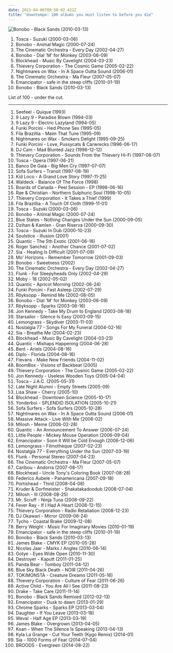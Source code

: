 ```yaml
---
date: 2021-04-06T09:50:02.431Z
title: "downtempo: 100 albums you must listen to before you die"
---
```

![Bonobo - Black Sands (2010-03-13)](http://coverartarchive.org/release/5cfd09c6-d8df-4a03-9811-907b2ffadbda/6194655124-500.jpg "Bonobo - Black Sands (2010-03-13)")
<ol class="albums">
<li data-cover="http://coverartarchive.org/release/505f0ee9-6113-46aa-b44e-fbae0bcff839/13276098607-500.jpg" data-tags="downtempo" role="button">Tosca - Suzuki (2000-03-06)</li>
<li data-cover="http://coverartarchive.org/release/040fccf3-f78e-40ff-8584-dcb022f539e7/3516392955-500.jpg" data-tags="downtempo, trip-hop" role="button">Bonobo - Animal Magic (2000-07-24)</li>
<li data-cover="http://coverartarchive.org/release/bb4d834e-c21a-4288-bbee-d9b86c6c3f8b/3772697596-500.jpg" data-tags="downtempo, jazz" role="button">The Cinematic Orchestra - Every Day (2002-04-27)</li>
<li data-cover="http://coverartarchive.org/release/1cabe5e4-bdef-44b6-9977-934ed3c778a2/21974193733-500.jpg" data-tags="downtempo" role="button">Bonobo - Dial 'M' for Monkey (2003-06-09)</li>
<li data-cover="https://via.placeholder.com/450" data-tags="downtempo, trip-hop, ninja tune" role="button">Blockhead - Music By Cavelight (2004-03-23)</li>
<li data-cover="http://coverartarchive.org/release/91af6753-4ef5-46b3-9fed-f51f1af23302/3974894022-500.jpg" data-tags="downtempo" role="button">Thievery Corporation - The Cosmic Game (2005-02-22)</li>
<li data-cover="http://coverartarchive.org/release/ae6389a7-cd8c-3e62-8db1-1b9a9e6e27b9/4394479901-500.jpg" data-tags="downtempo, chillout" role="button">Nightmares on Wax - In A Space Outta Sound (2006-01)</li>
<li data-cover="https://via.placeholder.com/450" data-tags="downtempo, chillout" role="button">The Cinematic Orchestra - Ma Fleur (2007-05-07)</li>
<li data-cover="http://coverartarchive.org/release/47f2833f-f125-4a8c-8a10-a3fddf16c2b8/1772748552-500.jpg" data-tags="downtempo" role="button">Emancipator - safe in the steep cliffs (2010-01-19)</li>
<li data-cover="http://coverartarchive.org/release/5cfd09c6-d8df-4a03-9811-907b2ffadbda/6194655124-500.jpg" data-tags="downtempo, trip-hop, electronic" role="button">Bonobo - Black Sands (2010-03-13)</li>
</ol>
List of 100 - under the cut.
<!-- more -->

_________________

<ol class="albums">
<li data-cover="https://img.discogs.com/Mk3Ff6v2TwuIv_NWEJNcvksKaE8=/fit-in/600x529/filters:strip_icc():format(jpeg):mode_rgb():quality(90)/discogs-images/R-15619-1194241559.jpeg.jpg" data-tags="downtempo, ambient" role="button">
Seefeel - Quique (1993)
</li>
<li data-cover="http://coverartarchive.org/release/0321d916-5799-4eaf-aabc-70fac210465e/4506378697-500.jpg" data-tags="downtempo" role="button">
9 Lazy 9 - Paradise Blown (1994-03)
</li>
<li data-cover="https://via.placeholder.com/450" data-tags="downtempo, ninja tune, acid jazz" role="button">
9 Lazy 9 - Electric Lazyland (1994-05)
</li>
<li data-cover="http://coverartarchive.org/release/b381f3fc-dcce-3023-98e5-a7f404141ff0/22646091816-500.jpg" data-tags="downtempo, electronic, ninja tune" role="button">
Funki Porcini - Hed Phone Sex (1995-05)
</li>
<li data-cover="http://coverartarchive.org/release/da2432b3-0a57-494a-9233-f8c1356681f6/4225026389-500.jpg" data-tags="downtempo, electronica" role="button">
Fila Brazillia - Maim That Tune (1995-09)
</li>
<li data-cover="https://via.placeholder.com/450" data-tags="downtempo, chillout" role="button">
Nightmares on Wax - Smokers Delight (1995-09-25)
</li>
<li data-cover="http://coverartarchive.org/release/adf858c9-0a5b-46fd-9cb7-c38e7dd830cd/10315033497-500.jpg" data-tags="downtempo, ninja tune" role="button">
Funki Porcini - Love, Pussycats & Carwrecks (1996-06-17)
</li>
<li data-cover="http://coverartarchive.org/release/2bc19a06-a512-41b7-9abb-c9ef88720839/18047698725-500.jpg" data-tags="downtempo, trip-hop" role="button">
DJ Cam - Mad Blunted Jazz (1996-12-12)
</li>
<li data-cover="https://via.placeholder.com/450" data-tags="downtempo" role="button">
Thievery Corporation - Sounds From the Thievery Hi-Fi (1997-06-07)
</li>
<li data-cover="http://coverartarchive.org/release/2d72147b-10f6-4c24-b2bf-77e5214d3e2f/4530504774-500.jpg" data-tags="downtempo" role="button">
Tosca - Opera (1997-06-21)
</li>
<li data-cover="https://img.discogs.com/o1LNG49lcpSxd5049cy1fni11Sg=/fit-in/600x465/filters:strip_icc():format(jpeg):mode_rgb():quality(90)/discogs-images/R-128205-1270520574.jpeg.jpg" data-tags="ambient, downtempo, electronic" role="button">
Banco De Gaia - Big Men Cry (1997-07-07)
</li>
<li data-cover="https://img.discogs.com/xCelOOPoYvq15YVmJwL5afegUM8=/fit-in/600x600/filters:strip_icc():format(jpeg):mode_rgb():quality(90)/discogs-images/R-49261-1225247301.jpeg.jpg" data-tags="downtempo" role="button">
Sofa Surfers - Transit (1997-08-19)
</li>
<li data-cover="http://coverartarchive.org/release/c81ded29-9054-4c15-9e6c-72a12cc41ea1/17720852193-500.jpg" data-tags="downtempo, chillout, trip-hop" role="button">
Kid Loco - A Grand Love Story (1997-11-25)
</li>
<li data-cover="http://coverartarchive.org/release/370408cf-3636-492c-9392-9e410ca6f57c/8464637941-500.jpg" data-tags="downtempo, trip-hop, chillout" role="button">
Waldeck - Balance Of The Force (1998)
</li>
<li data-cover="https://via.placeholder.com/450" data-tags="electronica, idm, boards of canada, electronic, downtempo" role="button">
Boards of Canada - Peel Session - EP (1998-06-16)
</li>
<li data-cover="https://via.placeholder.com/450" data-tags="downtempo, electronic" role="button">
Rae & Christian - Northern Sulphuric Soul (1998-10-05)
</li>
<li data-cover="https://via.placeholder.com/450" data-tags="downtempo" role="button">
Thievery Corporation - It Takes a Thief (1999)
</li>
<li data-cover="http://coverartarchive.org/release/97615d11-cda2-454a-abe3-5f56550fcce9/4579350238-500.jpg" data-tags="downtempo, electronic, chillout" role="button">
Fila Brazillia - A Touch Of Cloth (1999-11-01)
</li>
<li data-cover="http://coverartarchive.org/release/505f0ee9-6113-46aa-b44e-fbae0bcff839/13276098607-500.jpg" data-tags="downtempo" role="button">
Tosca - Suzuki (2000-03-06)
</li>
<li data-cover="http://coverartarchive.org/release/040fccf3-f78e-40ff-8584-dcb022f539e7/3516392955-500.jpg" data-tags="downtempo, trip-hop" role="button">
Bonobo - Animal Magic (2000-07-24)
</li>
<li data-cover="http://coverartarchive.org/release/6df2edfe-cad6-4f74-b660-e782c60f5da5/15328102911-500.jpg" data-tags="electronica, downtempo, chillout" role="button">
Blue States - Nothing Changes Under the Sun (2000-09-05)
</li>
<li data-cover="http://coverartarchive.org/release/02b53001-faea-4784-93be-3d3795376d94/4512744721-500.jpg" data-tags="downtempo, lounge" role="button">
Dzihan & Kamien - Gran Riserva (2000-09-30)
</li>
<li data-cover="https://img.discogs.com/wQjCIqMUGzmHbQoCz7kBPB3LMY8=/fit-in/600x537/filters:strip_icc():format(jpeg):mode_rgb():quality(90)/discogs-images/R-446712-1499001156-7776.jpeg.jpg" data-tags="electronic, downtempo, dub" role="button">
Tosca - Suzuki In Dub (2000-10-23)
</li>
<li data-cover="http://coverartarchive.org/release/9060963a-d3a1-4be3-ae53-b3fc04f24cd9/8191954874-500.jpg" data-tags="downtempo, house" role="button">
Soulstice - Illusion (2001)
</li>
<li data-cover="http://coverartarchive.org/release/5cbf9bb5-6b4d-4b4e-843e-0db79f8f3a58/4396377486-500.jpg" data-tags="downtempo" role="button">
Quantic - The 5th Exotic (2001-06-18)
</li>
<li data-cover="https://img.discogs.com/ZVG80Nz1BDDt2xzLO6r7PY0sOsw=/fit-in/600x599/filters:strip_icc():format(jpeg):mode_rgb():quality(90)/discogs-images/R-47586-1518903226-8627.jpeg.jpg" data-tags="chillout, downtempo, house, dreamy" role="button">
Roger Sanchez - Another Chance (2001-07-02)
</li>
<li data-cover="http://coverartarchive.org/release/543cf502-ecc5-4981-9a99-97127afbaceb/4507263314-500.jpg" data-tags="downtempo" role="button">
Sia - Healing Is Difficult (2001-07-09)
</li>
<li data-cover="https://via.placeholder.com/450" data-tags="downtempo, acid jazz, lounge" role="button">
Mo' Horizons - Remember Tomorrow (2001-09-03)
</li>
<li data-cover="http://coverartarchive.org/release/680f53cf-e410-49a3-b1d0-a87c4c652b4c/974840185-500.jpg" data-tags="downtempo" role="button">
Bonobo - Sweetness (2002)
</li>
<li data-cover="http://coverartarchive.org/release/bb4d834e-c21a-4288-bbee-d9b86c6c3f8b/3772697596-500.jpg" data-tags="downtempo, jazz" role="button">
The Cinematic Orchestra - Every Day (2002-04-27)
</li>
<li data-cover="http://coverartarchive.org/release/5bc4c6d4-63c4-405c-ae08-df41577dd0e3/7851578939-500.jpg" data-tags="downtempo" role="button">
Flunk - For Sleepyheads Only (2002-04-29)
</li>
<li data-cover="http://coverartarchive.org/release/de88c422-1cf3-49cc-9095-3cda552b8727/4262680116-500.jpg" data-tags="electronic" role="button">
Moby - 18 (2002-05-02)
</li>
<li data-cover="http://coverartarchive.org/release/a7ef5220-f8a2-4ab7-afeb-0e7111432010/26980184765-500.jpg" data-tags="downtempo" role="button">
Quantic - Apricot Morning (2002-06-24)
</li>
<li data-cover="https://img.discogs.com/-eztj5rULDJYO9PrCwUW7fv1ooM=/fit-in/500x500/filters:strip_icc():format(jpeg):mode_rgb():quality(90)/discogs-images/R-82803-1124377382.jpg.jpg" data-tags="trip-hop, downtempo" role="button">
Funki Porcini - Fast Asleep (2002-07-29)
</li>
<li data-cover="http://coverartarchive.org/release/dd42c289-9c0f-40c4-a168-36be8c5aeee8/15264621691-500.jpg" data-tags="downtempo, house, trip-hop, chilled electro" role="button">
Röyksopp - Remind Me (2002-08-05)
</li>
<li data-cover="http://coverartarchive.org/release/1cabe5e4-bdef-44b6-9977-934ed3c778a2/21974193733-500.jpg" data-tags="downtempo" role="button">
Bonobo - Dial 'M' for Monkey (2003-06-09)
</li>
<li data-cover="http://coverartarchive.org/release/d5ffb312-1218-4ad8-a095-01026512431d/1844895065-500.jpg" data-tags="electronic, electronica, ambient, downtempo, röyksopp" role="button">
Röyksopp - Sparks (2003-06-16)
</li>
<li data-cover="http://coverartarchive.org/release/8ef5dbde-9e74-4231-b6ce-bd1d6600b6f7/4282184966-500.jpg" data-tags="electronic, downtempo, tru thoughts" role="button">
Jon Kennedy - Take My Drum to England (2003-08-18)
</li>
<li data-cover="https://img.discogs.com/-mn5m6C8PS1GcbLRs7crnsvmqq0=/fit-in/600x600/filters:strip_icc():format(jpeg):mode_rgb():quality(90)/discogs-images/R-7098914-1433699223-2052.jpeg.jpg" data-tags="britpop, indie rock" role="button">
Starsailor - Silence Is Easy (2003-09-15)
</li>
<li data-cover="https://img.discogs.com/JXfQoxMOlOus_daMYHGrxovxHNA=/fit-in/597x600/filters:strip_icc():format(jpeg):mode_rgb():quality(90)/discogs-images/R-2068744-1262181738.jpeg.jpg" data-tags="downtempo, trip-hop" role="button">
Lemongrass - Skydiver (2003-11-03)
</li>
<li data-cover="https://img.discogs.com/5OPni4ggSWLtqw9r1oRULxDG5oI=/fit-in/600x538/filters:strip_icc():format(jpeg):mode_rgb():quality(90)/discogs-images/R-235311-1501347042-6476.jpeg.jpg" data-tags="downtempo, jazz, nu-jazz" role="button">
Nostalgia 77 - Songs For My Funeral (2004-02-16)
</li>
<li data-cover="https://img.discogs.com/dd_EIEkJfXytMqQGUb-lIaxP_8M=/fit-in/600x679/filters:strip_icc():format(jpeg):mode_rgb():quality(90)/discogs-images/R-13749924-1612792646-3882.jpeg.jpg" data-tags="electronic, downtempo" role="button">
Sia - Breathe Me (2004-02-23)
</li>
<li data-cover="https://via.placeholder.com/450" data-tags="downtempo, trip-hop, ninja tune" role="button">
Blockhead - Music By Cavelight (2004-03-23)
</li>
<li data-cover="http://coverartarchive.org/release/b8265b7b-6fec-4566-94c0-062fcfecccdd/4396353204-500.jpg" data-tags="chillout, downtempo" role="button">
Quantic - Mishaps Happening (2004-06-28)
</li>
<li data-cover="http://coverartarchive.org/release/c73b2129-5e0a-4952-9524-0a9ec5f13593/4093089682-500.jpg" data-tags="chillout, downtempo" role="button">
Bent - Ariels (2004-08-16)
</li>
<li data-cover="http://coverartarchive.org/release/1bcf401a-cc47-3dcb-b4e6-0d03db5016f4/11671958921-500.jpg" data-tags="downtempo" role="button">
Diplo - Florida (2004-08-16)
</li>
<li data-cover="http://coverartarchive.org/release/690414a7-7807-40d7-861f-2a2ea6c993c1/4225155790-500.jpg" data-tags="downtempo, acid jazz, jazzy stuff" role="button">
Flevans - Make New Friends (2004-11-02)
</li>
<li data-cover="http://coverartarchive.org/release/ad90171e-7c9a-478a-b07b-9a03edca11e7/13035514721-500.jpg" data-tags="downtempo" role="button">
BoomBox - Visions of Backbeat (2005)
</li>
<li data-cover="http://coverartarchive.org/release/91af6753-4ef5-46b3-9fed-f51f1af23302/3974894022-500.jpg" data-tags="downtempo" role="button">
Thievery Corporation - The Cosmic Game (2005-02-22)
</li>
<li data-cover="http://coverartarchive.org/release/569d10da-35a5-40fe-89fc-537434d46e96/25826469542-500.jpg" data-tags="downtempo" role="button">
Jon Kennedy - Useless Wooden Toys (2005-04-04)
</li>
<li data-cover="http://coverartarchive.org/release/afc01b76-16ba-48d6-b832-49849a0efff0/8119499313-500.jpg" data-tags="trip-hop, downtempo, chillout" role="button">
Tosca - J.A.C. (2005-05-31)
</li>
<li data-cover="https://img.discogs.com/h3Z0rvlV7L1RFbHNm1yJNxjS4Oo=/fit-in/600x607/filters:strip_icc():format(jpeg):mode_rgb():quality(90)/discogs-images/R-514874-1424076592-7367.jpeg.jpg" data-tags="electronic, downtempo, house, deep house" role="button">
Late Night Alumni - Empty Streets (2005-09)
</li>
<li data-cover="https://img.discogs.com/lzhqaCJcQ82Do7-Pt6hCGbq_PdY=/fit-in/600x540/filters:strip_icc():format(jpeg):mode_rgb():quality(90)/discogs-images/R-547340-1567460772-3455.jpeg.jpg" data-tags="downtempo, lounge" role="button">
Lisa Shaw - Cherry (2005-10)
</li>
<li data-cover="http://coverartarchive.org/release/3fd53cbb-6b0b-3945-bfae-e91f748b7167/4395371296-500.jpg" data-tags="trip-hop, downtempo, hip-hop" role="button">
Blockhead - Downtown Science (2005-10-17)
</li>
<li data-cover="http://coverartarchive.org/release/4f59c5f9-10f2-4a7e-bbad-1a9ba66cfd58/26309277066-500.jpg" data-tags="trip-hop, downtempo" role="button">
Yonderboi - SPLENDID ISOLATION (2005-10-21)
</li>
<li data-cover="http://coverartarchive.org/release/b11a6b70-f435-4e50-8223-66af89346f94/5104716787-500.jpg" data-tags="downtempo" role="button">
Sofa Surfers - Sofa Surfers (2005-10-28)
</li>
<li data-cover="http://coverartarchive.org/release/ae6389a7-cd8c-3e62-8db1-1b9a9e6e27b9/4394479901-500.jpg" data-tags="downtempo, chillout" role="button">
Nightmares on Wax - In A Space Outta Sound (2006-01)
</li>
<li data-cover="http://coverartarchive.org/release/3131bf6e-2f1b-45ae-965a-e8aa686cd82a/14833615862-500.jpg" data-tags="downtempo, easy listening, trip hop, folk-jazz, loved track, listen on repeat, live with me, muzica mea" role="button">
Massive Attack - Live With Me (2006-02)
</li>
<li data-cover="https://via.placeholder.com/450" data-tags="downtempo" role="button">
Milosh - Meme (2006-02-28)
</li>
<li data-cover="https://img.discogs.com/x9ouRZ65vZUx7C0s2t1zwpWnbsE=/fit-in/600x600/filters:strip_icc():format(jpeg):mode_rgb():quality(90)/discogs-images/R-5757174-1401822887-9912.jpeg.jpg" data-tags="downtempo, future jazz" role="button">
Quantic - An Announcement To Answer (2006-07-24)
</li>
<li data-cover="http://coverartarchive.org/release/db4d5128-f065-4938-8161-c50cf64b6f05/15079002702-500.jpg" data-tags="downtempo" role="button">
Little People - Mickey Mouse Operation (2006-09-04)
</li>
<li data-cover="http://coverartarchive.org/release/45eab23f-9c58-4cf0-93b8-7b744df34944/15448348648-500.jpg" data-tags="downtempo" role="button">
Emancipator - Soon it Will be Cold Enough (2006-12-06)
</li>
<li data-cover="http://coverartarchive.org/release/0256e435-b6e1-4c49-96e1-2fcf290f361b/21297009882-500.jpg" data-tags="downtempo" role="button">
Lemongrass - Filmothèque (2007-02-23)
</li>
<li data-cover="https://img.discogs.com/1u5cg-1Wd65aHJfWZfaMTZNNpDM=/fit-in/600x519/filters:strip_icc():format(jpeg):mode_rgb():quality(90)/discogs-images/R-950281-1456038327-8586.jpeg.jpg" data-tags="nu jazz, downtempo, nostalgia 77, jazz, nu-jazz" role="button">
Nostalgia 77 - Everything Under the Sun (2007-03-19)
</li>
<li data-cover="http://coverartarchive.org/release/bcc7d391-9e77-437a-b207-afa30629da3a/2501588189-500.jpg" data-tags="trip-hop, downtempo" role="button">
Flunk - Personal Stereo (2007-04-23)
</li>
<li data-cover="https://via.placeholder.com/450" data-tags="downtempo, chillout" role="button">
The Cinematic Orchestra - Ma Fleur (2007-05-07)
</li>
<li data-cover="http://coverartarchive.org/release/a81a4da3-daf0-483b-8c72-f70690b2b8ff/19096164883-500.jpg" data-tags="electronic, experimental" role="button">
Caribou - Andorra (2007-08-17)
</li>
<li data-cover="http://coverartarchive.org/release/fc31a264-968d-42da-a4e8-ddd214e1c829/8091407779-500.jpg" data-tags="downtempo" role="button">
Blockhead - Uncle Tony's Coloring Book (2007-08-28)
</li>
<li data-cover="http://coverartarchive.org/release/33dfe630-be9d-4251-9955-bd6163dd58df/16062479844-500.jpg" data-tags="downtempo, chillout, latin" role="button">
Federico Aubele - Panamericana (2007-09-18)
</li>
<li data-cover="https://img.discogs.com/cjor1bKuea5JybWWyyJakFaqgVc=/fit-in/600x600/filters:strip_icc():format(jpeg):mode_rgb():quality(90)/discogs-images/R-1362662-1212954452.jpeg.jpg" data-tags="trip-hop" role="button">
Portishead - Third (2008-04-08)
</li>
<li data-cover="http://coverartarchive.org/release/93d6a7b6-0b57-44ed-80e9-c4b6bcffe594/7161923517-500.jpg" data-tags="downtempo" role="button">
Kruder & Dorfmeister - Shakatakadoodub (2008-07-04)
</li>
<li data-cover="https://img.discogs.com/hdPyZ5fBdaE5fhlV9Mg5jsiBk5E=/fit-in/500x500/filters:strip_icc():format(jpeg):mode_rgb():quality(90)/discogs-images/R-1476071-1222525593.jpeg.jpg" data-tags="downtempo" role="button">
Milosh - III (2008-08-25)
</li>
<li data-cover="http://coverartarchive.org/release/41283fb4-8a5d-4d83-a8b9-88b2b0420ed0/3527055147-500.jpg" data-tags="downtempo, ninja tune" role="button">
Mr. Scruff - Ninja Tuna (2008-09-22)
</li>
<li data-cover="https://img.discogs.com/J77WYBa7A9Txk0Y9xi4kIHfA29Q=/fit-in/500x500/filters:strip_icc():format(jpeg):mode_rgb():quality(90)/discogs-images/R-1771664-1361531886-8830.jpeg.jpg" data-tags="downtempo, psychedelic" role="button">
Fever Ray - If I Had A Heart (2008-12-15)
</li>
<li data-cover="https://img.discogs.com/2wHgErh9rpwN8kMCZ9BGO-IVRpg=/fit-in/262x289/filters:strip_icc():format(jpeg):mode_rgb():quality(90)/discogs-images/R-2385059-1280930932.jpeg.jpg" data-tags="downtempo" role="button">
Thievery Corporation - Radio Retaliation (2008-12-23)
</li>
<li data-cover="http://coverartarchive.org/release/19738aa4-d7d3-4c69-a764-bb400b2c3000/9641719362-500.jpg" data-tags="jazz, downtempo" role="button">
DJ Okawari - Mirror (2009-06-24)
</li>
<li data-cover="http://coverartarchive.org/release/6adc7dc6-9c9d-3a7f-a2f9-9d791b41d7c3/5235351186-500.jpg" data-tags="electronic, ambient, downtempo, deep house" role="button">
Tycho - Coastal Brake (2009-12-08)
</li>
<li data-cover="https://via.placeholder.com/450" data-tags="downtempo" role="button">
Berry Weight - Music For Imaginary Movies (2010-01-19)
</li>
<li data-cover="http://coverartarchive.org/release/47f2833f-f125-4a8c-8a10-a3fddf16c2b8/1772748552-500.jpg" data-tags="downtempo" role="button">
Emancipator - safe in the steep cliffs (2010-01-19)
</li>
<li data-cover="http://coverartarchive.org/release/5cfd09c6-d8df-4a03-9811-907b2ffadbda/6194655124-500.jpg" data-tags="downtempo, trip-hop, electronic" role="button">
Bonobo - Black Sands (2010-03-13)
</li>
<li data-cover="https://img.discogs.com/919YIsbdDronYcWg-QlgI_A0hcA=/fit-in/600x599/filters:strip_icc():format(jpeg):mode_rgb():quality(90)/discogs-images/R-2321464-1285252909.jpeg.jpg" data-tags="downtempo, dubstep, r&s" role="button">
James Blake - CMYK EP (2010-05-28)
</li>
<li data-cover="http://coverartarchive.org/release/d5e7dc3b-9e4a-4fbb-ab89-c0e3c496878c/8211439036-500.jpg" data-tags="electronica, downtempo, miazga, depressive house, 170 ooo" role="button">
Nicolas Jaar - Marks / Angles (2010-06-14)
</li>
<li data-cover="https://via.placeholder.com/450" data-tags="alternative rock, downtempo" role="button">
Gotye - Eyes Wide Open (2010-11-30)
</li>
<li data-cover="http://coverartarchive.org/release/e3ec2e6e-352a-4492-9731-abd7df18904b/17968014950-500.jpg" data-tags="sophisti-pop" role="button">
Destroyer - Kaputt (2011-01-25)
</li>
<li data-cover="http://coverartarchive.org/release/8d5b56e7-7412-4724-9407-039e64ecd014/13800964524-500.jpg" data-tags="indie, experimental, experimental rock, paw tracks" role="button">
Panda Bear - Tomboy (2011-04-12)
</li>
<li data-cover="http://coverartarchive.org/release/43ce1c37-af64-3074-a44f-1c16ee090043/3491473183-500.jpg" data-tags="downtempo, trip-hop" role="button">
Blue Sky Black Death - NOIR (2011-04-26)
</li>
<li data-cover="http://coverartarchive.org/release/4e7bc26e-83d8-44a9-93e6-7aa249188321/6480443383-500.jpg" data-tags="electronic, electronica, hip hop, instrumental, downtempo, instrumental hip-hop, testament, exodus, kkk, haohmaru" role="button">
TOKiMONSTA - Creature Dreams (2011-05-16)
</li>
<li data-cover="http://coverartarchive.org/release/87ccbd72-c932-4315-a12e-f794a2c9be36/8201694017-500.jpg" data-tags="downtempo, trip hop" role="button">
Thievery Corporation - Culture of Fear (2011-06-26)
</li>
<li data-cover="http://coverartarchive.org/release/560d4328-550c-40af-a2fc-f2a2b10328b4/2215573326-500.jpg" data-tags="ambient, dream pop" role="button">
Active Child - You Are All I See (2011-08-23)
</li>
<li data-cover="http://coverartarchive.org/release/0b4ab5f2-73f0-405f-9add-2330c3a248c1/2054695522-500.jpg" data-tags="drake, hip hop" role="button">
Drake - Take Care (2011-11-14)
</li>
<li data-cover="http://coverartarchive.org/release/9f88f175-e5a3-4ffc-b80d-9be127f2f33c/834843796-500.jpg" data-tags="downtempo" role="button">
Bonobo - Black Sands Remixed (2012-02-13)
</li>
<li data-cover="http://coverartarchive.org/release/27a457a5-64ac-4beb-9d8e-a331ebfe065f/3195652743-500.jpg" data-tags="downtempo" role="button">
Emancipator - Dusk to dawn (2013-01-29)
</li>
<li data-cover="http://coverartarchive.org/release/aa076b82-9732-4b7f-a404-086fb4177d44/4100519731-500.jpg" data-tags="ambient, experimental, downtempo, drone, synth-pop, leftfield" role="button">
Chrome Sparks - Sparks EP (2013-03-04)
</li>
<li data-cover="http://coverartarchive.org/release/60876924-57d9-4781-8dd7-d757fcd995ac/3612258873-500.jpg" data-tags="indie" role="button">
Daughter - If You Leave (2013-03-18)
</li>
<li data-cover="http://coverartarchive.org/release/7c869b2f-4164-4617-bd29-f83eac7d9f99/7685496769-500.jpg" data-tags="electronic, downtempo, trip hop, deep house, leftfield" role="button">
Weval - Half Age EP (2013-03-19)
</li>
<li data-cover="https://img.discogs.com/Fc3zWW02lcBDhoIb7F0GNqH6Cpk=/fit-in/600x599/filters:strip_icc():format(jpeg):mode_rgb():quality(90)/discogs-images/R-4468927-1462915153-5331.jpeg.jpg" data-tags="electronic, soul" role="button">
James Blake - Overgrown (2013-04-05)
</li>
<li data-cover="http://coverartarchive.org/release/79ccc2f2-0e12-45df-b2ee-adacae84a9ea/9243933513-500.jpg" data-tags="electronic, electronica, ambient, downtempo, psychedelic, expansive, transcendental, heady" role="button">
Koan - When The Silence Is Speaking (2013-04-13)
</li>
<li data-cover="http://coverartarchive.org/release/514f371d-3d5c-4850-bf5e-27841abd533b/6417152158-500.jpg" data-tags="downtempo, house, deep house, chillwave, tropical house, kygo, kyla la grange" role="button">
Kyla La Grange - Cut Your Teeth (Kygo Remix) (2014-01)
</li>
<li data-cover="http://coverartarchive.org/release/e6d7ebd8-9de1-4e94-b390-3975e603a66d/7724907354-500.jpg" data-tags="pop" role="button">
Sia - 1000 Forms of Fear (2014-07-04)
</li>
<li data-cover="http://coverartarchive.org/release/df3efb53-bbbd-4795-a484-2b4639965a27/26362266805-500.jpg" data-tags="indie pop" role="button">
BROODS - Evergreen (2014-08-22)
</li>
</ol>